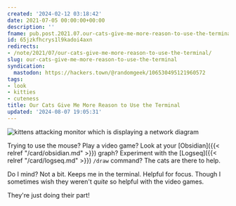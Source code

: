 ```yaml
---
created: '2024-02-12 03:18:42'
date: 2021-07-05 00:00:00+00:00
description: ''
fname: pub.post.2021.07.our-cats-give-me-more-reason-to-use-the-terminal
id: 65jzkfhcrys1l9kadoi4axn
redirects:
- /note/2021/07/our-cats-give-me-more-reason-to-use-the-terminal/
slug: our-cats-give-me-more-reason-to-use-the-terminal
syndication:
  mastodon: https://hackers.town/@randomgeek/106530495121960572
tags:
- look
- kitties
- cuteness
title: Our Cats Give Me More Reason to Use the Terminal
updated: '2024-08-07 19:05:31'
---
```


![kittens attacking monitor which is displaying a network diagram](assets/img/2021/cover-2021-07-05.jpg "the cats help identify orphan nodes in an Obsidian.md vault graph")

Trying to use the mouse? Play a video game? Look at your [Obsidian]({{< relref "/card/obsidian.md" >}}) graph? Experiment with the [Logseq]({{< relref "/card/logseq.md" >}}) `/draw` command? The cats are there to help.

Do I mind? Not a bit. Keeps me in the terminal. Helpful for focus. Though I sometimes wish they weren't  *quite* so helpful with the video games.

They're just doing their part!